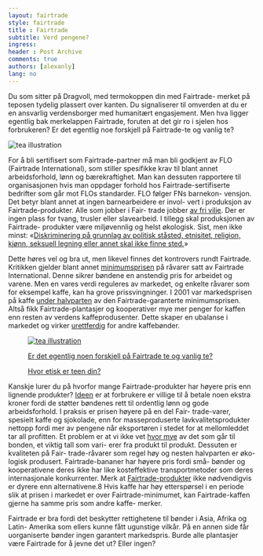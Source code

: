 ```yaml
---
layout: fairtrade
style: fairtrade
title : Fairtrade
subtitle: Verd pengene?
ingress: 
header : Post Archive
comments: true
authors: [alexanly]
lang: no
---
```


<section class="ingress">
<p class="pre">
Du som sitter på Dragvoll, med termokoppen din med Fairtrade-
merket på teposen tydelig plassert over kanten. Du signaliserer til 
omverden at du er en ansvarlig verdensborger med humanitært 
engasjement. Men hva ligger egentlig bak merkelappen Fairtrade, 
foruten at det gir ro i sjelen hos forbrukeren? Er det 
egentlig noe forskjell på Fairtrade-te og vanlig te?
</p>
</section>







<img src="http://i.imgur.com/Fjitk.png" id="tea-ill" alt="tea illustration">

<p class="pre">
For å bli sertifisert som Fairtrade-partner må man bli godkjent av FLO 
(Fairtrade International), som stiller spesifikke krav til blant annet 
arbeidsforhold, lønn og bærekraftighet. Man kan dessuten rapportere til 
organisasjonen hvis man oppdager forhold hos Fairtrade-sertifiserte 
bedrifter som går mot FLOs standarder. FLO følger FNs barnekon-
vensjon. Det betyr blant annet at ingen barnearbeidere er invol-
vert i produksjon av Fairtrade-produkter. Alle som jobber i Fair-
trade jobber <a href="http://bit.ly/QOO5Bi">av fri vilje</a>. Der er ingen plass for tvang, trusler 
eller slavearbeid. I tillegg skal produksjonen av Fairtrade-
produkter være miljøvennlig og helst økologisk. Sist, men ikke 
minst: «<a href="http://fairtrade.no/om-fairtrade/slik-fungerer-fairtrade/fairtrade-standardene/">Diskriminering på grunnlag av politisk ståsted, etnisitet, 
religion, kjønn, seksuell legning eller annet skal ikke finne sted.</a>»
</p>

<p>
Dette høres vel og bra ut, men likevel finnes det kontrovers rundt Fairtrade. Kritikken gjelder blant annet <a href="http://fairtrade.no/media/62276/utdyping_mat_og_helse_ungdomsskole.pdf">minimumsprisen</a> på råvarer satt av Fairtrade International. Denne sikrer bøndene en anstendig pris for arbeidet og varene. Men en vares verdi reguleres av markedet, og enkelte råvarer som for eksempel kaffe, kan ha grove prissvingninger. I 2001 var markedsprisen på kaffe <a href="http://www.fairtrade.org.uk/includes/documents/cm_docs/2010/a/arabica_pricechart_89_10_aug10.pdf">under halvparten</a> av den Fairtrade-garanterte minimumsprisen. Altså fikk Fairtrade-plantasjer og kooperativer mye mer penger for kaffen enn resten av verdens kaffeprodusenter. Dette skaper en ubalanse i markedet og virker <a href="http://money.howstuffworks.com/fair-trade2.htm">urettferdig</a> for andre kaffebønder.
</p>

<a href="http://www.ethicalconsumer.org/buyersguides/drink/tea.aspx">
<figure id="hipster-ill">
	<img src="http://i.imgur.com/rugOn.jpg" alt="tea illustration">
	<figcaption class="tk-gooddog-new">
		<p class="first-line">Er det egentlig noen forskjell på Fairtrade te og vanlig te?</p>
		<p class="second-line">Hvor etisk er teen din?</p>
	</figcaption>
</figure>
</a>


<p class="pre">
Kanskje lurer du på hvorfor mange Fairtrade-produkter har høyere pris 
enn lignende produkter? <a href="http://money.howstuffworks.com/fair-trade1.htm">Ideen</a> er at forbrukere er villige til å betale 
noen ekstra kroner fordi de støtter bøndenes rett til ordentlig lønn 
og gode arbeidsforhold. I praksis er prisen høyere på en del Fair-
trade-varer, spesielt kaffe og sjokolade, enn for masseproduserte 
lavkvalitetsprodukter nettopp fordi mer av pengene når eksportøren 
i stedet for at mellomleddet tar all profitten. Et problem er at vi ikke 
vet <a href="http://www.griffithsspeaker.com/Fairtrade/Ethical%20Objections%20to%20Fairtrade%20web.pdf">hvor mye</a> av det som går til bonden, et viktig tall som vari-
erer fra produkt til produkt. Dessuten er kvaliteten på Fair-
trade-råvarer som regel høy og nesten halvparten er øko-
logisk produsert. Fairtrade-bananer har høyere pris fordi små-
bønder og kooperativene deres ikke har like kosteffektive 
transportmetoder som deres internasjonale konkurrenter. 
Merk at <a href="http://www.fairtradeusa.org/what-is-fair-trade/faq">Fairtrade-produkter</a> ikke nødvendigvis er dyrere enn 
alternativene.8 Hvis kaffe har høy etterspørsel i en periode 
slik at prisen i markedet er over Fairtrade-minimumet, kan 
Fairtrade-kaffen gjerne ha samme pris som andre kaffe-
merker.
</p>

<p class="pre">
Fairtrade er bra fordi det beskytter rettighetene til bønder i Asia, Afrika og Latin-
Amerika som ellers kunne fått ugunstige vilkår. På en annen side får uorganiserte bønder ingen 
garantert markedspris. Burde alle plantasjer være Fairtrade for å jevne det ut? Eller ingen?
</p>










